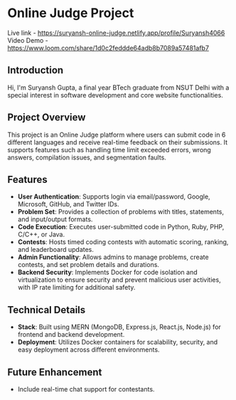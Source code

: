 # Online Judge Project
Live link - https://suryansh-online-judge.netlify.app/profile/Suryansh4066
Video Demo - https://www.loom.com/share/1d0c2feddde64adb8b7089a57481afb7

## Introduction
Hi, I'm Suryansh Gupta, a final year BTech graduate from NSUT Delhi with a special interest in software development and core website functionalities.

## Project Overview
This project is an Online Judge platform where users can submit code in 6 different languages and receive real-time feedback on their submissions. It supports features such as handling time limit exceeded errors, wrong answers, compilation issues, and segmentation faults.

## Features
- **User Authentication**: Supports login via email/password, Google, Microsoft, GitHub, and Twitter IDs.
- **Problem Set**: Provides a collection of problems with titles, statements, and input/output formats.
- **Code Execution**: Executes user-submitted code in Python, Ruby, PHP, C/C++, or Java.
- **Contests**: Hosts timed coding contests with automatic scoring, ranking, and leaderboard updates.
- **Admin Functionality**: Allows admins to manage problems, create contests, and set problem details and durations.
- **Backend Security**: Implements Docker for code isolation and virtualization to ensure security and prevent malicious user activities, with IP rate limiting for additional safety.

## Technical Details
- **Stack**: Built using MERN (MongoDB, Express.js, React.js, Node.js) for frontend and backend development.
- **Deployment**: Utilizes Docker containers for scalability, security, and easy deployment across different environments.

## Future Enhancement
- Include real-time chat support for contestants.
